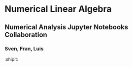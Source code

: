 # Numerical Linear Algebra
## Numerical Analysis Jupyter Notebooks Collaboration
### Sven, Fran, Luis
:shipit:
